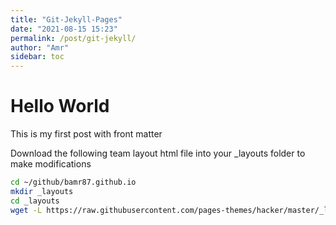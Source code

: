 ```yaml
---
title: "Git-Jekyll-Pages"
date: "2021-08-15 15:23"
permalink: /post/git-jekyll/
author: "Amr"
sidebar: toc
---
```


# Hello World

This is my first post with front matter

Download the following team layout html file into your _layouts folder to make modifications

```bash
cd ~/github/bamr87.github.io
mkdir _layouts
cd _layouts
wget -L https://raw.githubusercontent.com/pages-themes/hacker/master/_layouts/default.html
```
